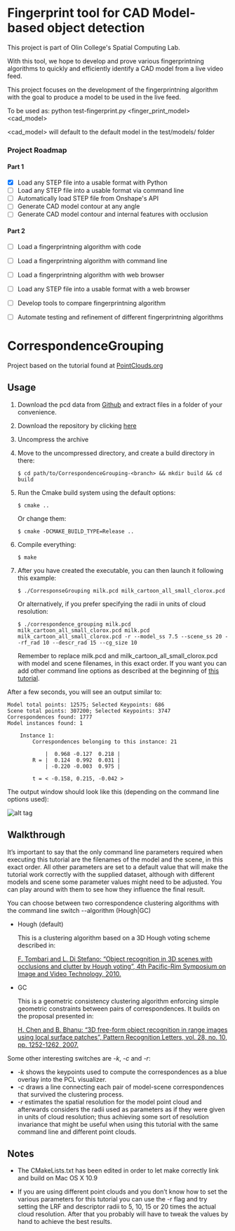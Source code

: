 #  Fingerprint tool for CAD Model-based object detection

This project is part of Olin College's Spatial Computing Lab.


With this tool, we hope to develop and prove various fingerprintning algorithms to quickly and efficiently identify a CAD model from a live video feed.

This project focuses on the development of the fingerprintning algorithm with the goal to produce a model to be used in the live feed.


To be used as:
    python test-fingerprint.py <finger_print_model> <cad_model>

<cad_model> will default to the default model in the test/models/ folder


### Project Roadmap

#### Part 1
- [x] Load any STEP file into a usable format with Python
- [ ] Load any STEP file into a usable format via command line
- [ ] Automatically load STEP file from Onshape's API
- [ ] Generate CAD model contour at any angle
- [ ] Generate CAD model contour and internal features with occlusion

#### Part 2
- [ ] Load a fingerprintning algorithm with code
- [ ] Load a fingerprintning algorithm with command line
- [ ] Load a fingerprintning algorithm with web browser
- [ ] Load any STEP file into a usable format with a web browser
- [ ] Develop tools to compare fingerprintning algorithm
- [ ] Automate testing and refinement of different fingerprintning algorithms


# CorrespondenceGrouping

Project based on the tutorial found at [PointClouds.org](http://pointclouds.org/documentation/tutorials/correspondence_grouping.php#correspondence-grouping)


## Usage

 1. Download the pcd data from [Github](https://raw.github.com/PointCloudLibrary/data/master/tutorials/correspondence_grouping) and extract files in a folder of your convenience.

 2. Download the repository by clicking [here](https://github.com/danieleciriello/CorrespondenceGrouping/archive/master.zip)
 
 3. Uncompress the archive
 
 4. Move to the uncompressed directory, and create a build directory in there:

		$ cd path/to/CorrespondenceGrouping-<branch> && mkdir build && cd build
 
 
 5. Run the Cmake build system using the default options:
 		
 		$ cmake ..
   
    Or change them:
		
		$ cmake -DCMAKE_BUILD_TYPE=Release ..

 6. Compile everything:

 		$ make
 
 7. After you have created the executable, you can then launch it following this example:

 		$ ./CorresponseGrouping milk.pcd milk_cartoon_all_small_clorox.pcd

 	Or alternatively, if you prefer specifying the radii in units of cloud resolution:

 		$ ./correspondence_grouping milk.pcd milk_cartoon_all_small_clorox.pcd milk.pcd milk_cartoon_all_small_clorox.pcd -r --model_ss 7.5 --scene_ss 20 --rf_rad 10 --descr_rad 15 --cg_size 10
	
	Remember to replace milk.pcd and milk_cartoon_all_small_clorox.pcd with model and scene filenames, in this exact order. If you want you can add other command line options as described at the beginning of [this tutorial](http://pointclouds.org/documentation/tutorials/correspondence_grouping.php#correspondence-grouping).

After a few seconds, you will see an output similar to:

	Model total points: 12575; Selected Keypoints: 686
	Scene total points: 307200; Selected Keypoints: 3747
	Correspondences found: 1777
	Model instances found: 1

	    Instance 1:
	        Correspondences belonging to this instance: 21

	            |  0.968 -0.127  0.218 |
	        R = |  0.124  0.992  0.031 |
	            | -0.220 -0.003  0.975 |

	        t = < -0.158, 0.215, -0.042 >

The output window should look like this (depending on the command line options used):

![alt tag](http://s28.postimg.org/c4nt9cjfh/Schermata_2014_04_17_alle_14_43_32.png)

## Walkthrough

It’s important to say that the only command line parameters required when executing this tutorial are the filenames of the model and the scene, in this exact order. All other parameters are set to a default value that will make the tutorial work correctly with the supplied dataset, although with different models and scene some parameter values might need to be adjusted. You can play around with them to see how they influence the final result.

You can choose between two correspondence clustering algorithms with the command line switch --algorithm (Hough|GC)

 - Hough (default)

    This is a clustering algorithm based on a 3D Hough voting scheme described in:

    [F. Tombari and L. Di Stefano: “Object recognition in 3D scenes with occlusions and clutter by Hough voting”, 4th Pacific-Rim Symposium on Image and Video Technology, 2010.](http://vision.deis.unibo.it/fede/papers/psivt10.pdf)

 - GC

    This is a geometric consistency clustering algorithm enforcing simple geometric constraints between pairs of correspondences. It builds on the proposal presented in:

    [H. Chen and B. Bhanu: “3D free-form object recognition in range images using local surface patches”, Pattern Recognition Letters, vol. 28, no. 10, pp. 1252-1262, 2007.](http://webdocs.cs.ualberta.ca/~lihang/Campus/c414/presentation/added/3D%20Free-Form%20Object%20Recognition%20in%20Range%20Images%20Using%20Local%20Surface%20Patches.pdf)


Some other interesting switches are *-k*, *-c* and *-r*:

- *-k* shows the keypoints used to compute the correspondences as a blue overlay into the PCL visualizer.
- *-c* draws a line connecting each pair of model-scene correspondences that survived the clustering process.
- *-r* estimates the spatial resolution for the model point cloud and afterwards considers the radii used as parameters as if they were given in units of cloud resolution; thus achieving some sort of resolution invariance that might be useful when using this tutorial with the same command line and different point clouds.

## Notes

 - The CMakeLists.txt has been edited in order to let make correctly link and build on Mac OS X 10.9

 - If you are using different point clouds and you don’t know how to set the various parameters for this tutorial you can use the -r flag and try setting the LRF and descriptor radii to 5, 10, 15 or 20 times the actual cloud resolution. After that you probably will have to tweak the values by hand to achieve the best results.
